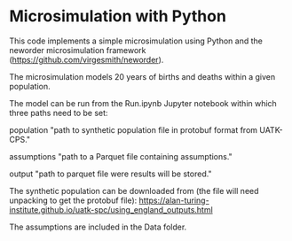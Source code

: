 # Microsimulation with Python

This code implements a simple microsimulation using Python and the neworder microsimulation framework (<https://github.com/virgesmith/neworder>).

The microsimulation models 20 years of births and deaths within a given population.

The model can be run from the Run.ipynb Jupyter notebook within which three paths need to be set:

  population "path to synthetic population file in protobuf format from UATK-CPS."

  assumptions "path to a Parquet file containing assumptions."

  output "path to parquet file were results will be stored."

The synthetic population can be downloaded from (the file will need unpacking to get the protobuf file):
<https://alan-turing-institute.github.io/uatk-spc/using_england_outputs.html>

The assumptions are included in the Data folder.
